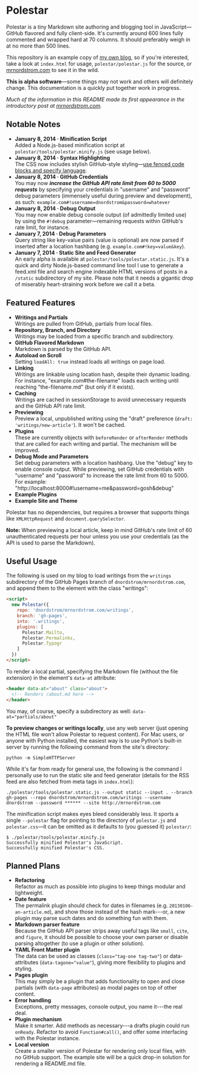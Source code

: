 Polestar
========

Polestar is a tiny Markdown site authoring and blogging tool in JavaScript—GitHub flavored and fully client-side. It's currently around 600 lines fully commented and wrapped hard at 70 columns. It should preferably weigh in at no more than 500 lines.

This repository is an example copy of [my own blog](https://github.com/dnordstrom/mrnordstrom.com), so if you're interested, take a look at `index.html` for usage, `polestar/polestar.js` for the source, or [mrnordstrom.com](https://mrnordstrom.com) to see it in the wild.

**This is alpha software**—some things may not work and others will definitely change. This documentation is a quickly put together work in progress.

*Much of the information in this README made its first appearance in the introductory post at [mrnordstrom.com](http://mrnordstrom.com).*

Notable Notes
-------------

- **January 8, 2014 &middot; Minification Script**<br>Added a Node.js-based minification script at `polestar/tools/polestar.minify.js` (see usage below).
- **January 8, 2014 &middot; Syntax Highlighting**<br>The CSS now includes stylish GitHub-style styling&mdash;[use fenced code blocks and specify language](https://help.github.com/articles/github-flavored-markdown#syntax-highlighting).
- **January 8, 2014 &middot; GitHub Credentials**<br>You may now **_increase the GitHub API rate limit from 60 to 5000 requests_** by specifying your credentials in "username" and "password" debug parameters (immensely useful during preview and development), as such: `example.com#!username=dnordstrom&password=whatever`
- **January 8, 2014 &middot; Debug Output**<br>You may now enable debug console output (of admittedly limited use) by using the `#!debug` parameter&mdash;remaining requests within GitHub's rate limit, for instance.
- **January 7, 2014 &middot; Debug Parameters**<br>Query string like key-value pairs (value is optional) are now parsed if inserted after a location hashbang (e.g. `example.com#!key=value&key`).
- **January 7, 2014 &middot; Static Site and Feed Generator**<br>An early alpha is available at `polestar/tools/polestar.static.js`. It's a quick and dirty Node.js-based command line tool I use to generate a feed.xml file and search engine indexable HTML versions of posts in a `/static` subdirectory of my site. Please note that it needs a gigantic drop of miserably heart-straining work before we call it a beta.

Featured Features
-----------------

- **Writings and Partials**<br>Writings are pulled from GitHub, partials from local files.
- **Repository, Branch, and Directory**<br>Writings may be loaded from a specific branch and subdirectory.
- **GitHub Flavored Markdown**<br>Markdown is parsed by the GitHub API.
- **Autoload on Scroll**<br>Setting `loadAll: true` instead loads all writings on page load.
- **Linking**<br>Writings are linkable using location hash, despite their dynamic loading. For instance, "example.com#the-filename" loads each writing until reaching "the-filename.md" (but only if it exists).
- **Caching**<br>Writings are cached in sessionStorage to avoid unnecessary requests and the GitHub API rate limit.
- **Previewing**<br>Preview a local, unpublished writing using the "draft" preference (`draft: 'writings/new-article'`). It won't be cached.
- **Plugins**<br>These are currently objects with `beforeRender` or `afterRender` methods that are called for each writing and partial. The mechanism will be improved.
- **Debug Mode and Parameters**<br>Set debug parameters with a location hashbang. Use the "debug" key to enable console output. While previewing, set GitHub credentials with "username" and "password" to increase the rate limit from 60 to 5000. For example: "http://localhost:8000#!username=me&password=gosh&debug"
- **Example Plugins**
- **Example Site and Theme**

Polestar has no dependencies, but requires a browser that supports things like `XMLHttpRequest` and `document.querySelector`.

**Note:** When previewing a local article, keep in mind GitHub's rate limit of 60 unauthenticated requests per hour unless you use your credentials (as the API is used to parse the Markdown).

Useful Usage
------------

The following is used on my blog to load writings from the `writings` subdirectory of the GitHub Pages branch of `dnordstrom/mrnordstrom.com`, and append them to the element with the class "writings":

```html
<script>
  new Polestar({
    repo: 'dnordstrom/mrnordstrom.com/writings',
    branch: 'gh-pages',
    into: '.writings',
    plugins: [
      Polestar.Mailto,
      Polestar.Permalinks,
      Polestar.Typogr
    ]
  })
</script>
```

To render a local partial, specifying the Markdown file (without the file extension) in the element's `data-at` attribute:

```html
<header data-at="about" class="about">
  <!-- Renders /about.md here -->
</header>
```

You may, of course, specify a subdirectory as well: `data-at="partials/about"`

**To preview changes or writings locally**, use any web server (just opening the HTML file won't allow Polestar to request content). For Mac users, or anyone with Python installed, the easiest way is to use Python's built-in server by running the following command from the site's directory:

```
python -m SimpleHTTPServer
```

While it's far from ready for general use, the following is the command I personally use to run the static site and feed generator (details for the RSS feed are also fetched from meta tags in `index.html`):

```
./polestar/tools/polestar.static.js --output static --input . --branch gh-pages --repo dnordstrom/mrnordstrom.com/writings --username dnordstrom --password ****** --site http://mrnordstrom.com
```

The minification script makes eyes bleed considerably less. It sports a single `--polestar` flag for pointing to the directory of `polestar.js` and `polestar.css`&mdash;it can be omitted as it defaults to (you guessed it) `polestar/`: 

```
$ ./polestar/tools/polestar.minify.js
Successfully minified Polestar's JavaScript.
Successfully minified Polestar's CSS.
```

Planned Plans
-------------

* **Refactoring**<br>Refactor as much as possible into plugins to keep things modular and lightweight.
* **Date feature**<br>The permalink plugin should check for dates in filenames (e.g. `20130106-an-article.md`), and show those instead of the hash mark---or, a new plugin may parse such dates and do something fun with them.
* **Markdown parser feature**<br>Because the GitHub API parser strips away useful tags like `small`, `cite`, and `figure`, it should be possible to choose your own parser or disable parsing altogether (to use a plugin or other solution).
* **YAML Front Matter plugin**<br>The data can be used as classes (`class="tag-one tag-two"`) or data-attributes (`data-tagone="value"`), giving more flexibility to plugins and styling.
* **Pages plugin**<br>This may simply be a plugin that adds functionality to open and close partials (with `data-page` attributes) as modal pages on top of other content.
* **Error handling**<br>Exceptions, pretty messages, console output, you name it---the real deal.
* **Plugin mechanism**<br>Make it smarter. Add methods as necessary---a drafts plugin could run `onReady`. Refactor to avoid `Function#call()`, and offer some interfacing with the Polestar instance.
* **Local version**<br>Create a smaller version of Polestar for rendering only local files, with no GitHub support. The example site will be a quick drop-in solution for rendering a README.md file.
